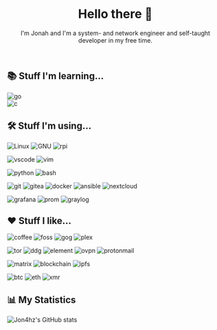 <h1 align=center>Hello there 👋</h1>
<p align=center>I'm Jonah and I'm a system- and network engineer and self-taught developer in my free time.</p><br>

<h2>📚 Stuff I'm learning...</h2>

![go](https://img.shields.io/badge/-go-00ADD8?style=for-the-badge&logo=go&logoWidth=20&logoColor=white)  
![c](https://img.shields.io/badge/-clang-064F8C?style=for-the-badge&logo=c&logoWidth=20&logoColor=white)

<h2>🛠 Stuff I'm using...</h2>

![Linux](https://img.shields.io/badge/-Linux-F9AB00?style=for-the-badge&logo=linux&logoColor=white&logoWidth=20)
![GNU](https://img.shields.io/badge/-GNU-gray?style=for-the-badge&logo=gnu&logoWidth=20&logoColor=white)
![rpi](https://img.shields.io/badge/-rpi-EE0000?style=for-the-badge&logo=raspberry-pi&logoWidth=20)

![vscode](https://img.shields.io/badge/-vscode-blue?style=for-the-badge&logo=visual-studio-code&logoWidth=20 )
![vim](https://img.shields.io/badge/-vim-green?style=for-the-badge&logo=vim&logoWidth=20) 

![python](https://img.shields.io/badge/-python-3776AB?style=for-the-badge&logo=python&logoWidth=20&logoColor=white)
![bash](https://img.shields.io/badge/-bash-262932?style=for-the-badge&logo=gnu-bash&logoWidth=20&logoColor=white)


![git](https://img.shields.io/badge/-GIT-EE0000?style=for-the-badge&logo=git&logoWidth=20&logoColor=white)
![gitea](https://img.shields.io/badge/-gitea-199900?style=for-the-badge&logo=gitea&logoWidth=20&logoColor=white)
![docker](https://img.shields.io/badge/-docker-2496ED?style=for-the-badge&logo=docker&logoWidth=20&logoColor=white)
![ansible](https://img.shields.io/badge/-ansible-black?style=for-the-badge&logo=ansible&logoWidth=20&logoColor=white)
![nextcloud](https://img.shields.io/badge/-nextcloud-0082C9?style=for-the-badge&logo=nextcloud&logoWidth=20&logoColor=white)

![grafana](https://img.shields.io/badge/-grafana-F46800?style=for-the-badge&logo=grafana&logoWidth=20&logoColor=white)
![prom](https://img.shields.io/badge/-Prometheus-F46800?style=for-the-badge&logo=prometheus&logoWidth=20&logoColor=white)
![graylog](https://img.shields.io/badge/-Graylog-EE0000?style=for-the-badge&logo=graylog&logoWidth=20&logoColor=white)


<h2>❤️ Stuff I like...</h2>

![coffee](https://img.shields.io/badge/-coffee-brown?style=for-the-badge&logo=ko-fi&logoWidth=20&logoColor=white)
![foss](https://img.shields.io/badge/-open_source-53B50A?style=for-the-badge&logo=open-source-initiative&logoWidth=20&logoColor=white)
![gog](https://img.shields.io/badge/-GOG-purple?style=for-the-badge&logo=gog.com&logoWidth=20)
![plex](https://img.shields.io/badge/-plex-gray?style=for-the-badge&logo=plex&logoWidth=20)

![tor](https://img.shields.io/badge/-TOR-purple?style=for-the-badge&logo=tor-browser&logoWidth=20)
![ddg](https://img.shields.io/badge/-duckduckgo-F46800?style=for-the-badge&logo=duckduckgo&logoWidth=20&logoColor=white)
![element](https://img.shields.io/badge/-Element-00C58E?style=for-the-badge&logo=element&logoWidth=20&logoColor=white)
![ovpn](https://img.shields.io/badge/-openvpn-F46800?style=for-the-badge&logo=openvpn&logoWidth=20&logoColor=white)
![protonmail](https://img.shields.io/badge/-protonmail-8B89CC?style=for-the-badge&logo=protonmail&logoWidth=20&logoColor=white)

![matrix](https://img.shields.io/badge/-matrix-000000?style=for-the-badge&logo=matrix&logoWidth=20&logoColor=white)
![blockchain](https://img.shields.io/badge/-blockchain-121D33?style=for-the-badge&logo=blockchain.com&logoWidth=20&logoColor=white)
![ipfs](https://img.shields.io/badge/-IPFS-65C2CB?style=for-the-badge&logo=ipfs&logoWidth=20&logoColor=white)

![btc](https://img.shields.io/badge/-bitcoin-gray?style=for-the-badge&logo=bitcoin&logoWidth=20)
![eth](https://img.shields.io/badge/-ethereum-3C3C3D?style=for-the-badge&logo=ethereum&logoWidth=20&logoColor=white)
![xmr](https://img.shields.io/badge/-monero-gray?style=for-the-badge&logo=monero&logoWidth=20)

<h2>📊 My Statistics </h2>
 
![Jon4hz's GitHub stats](https://github-readme-stats.vercel.app/api?username=jon4hz&count_private=true&show_icons=true&theme=dark)

<!--
**jon4hz/jon4hz** is a ✨ _special_ ✨ repository because its `README.md` (this file) appears on your GitHub profile.

Here are some ideas to get you started:

- 🔭 I’m currently working on ...
- 🌱 I’m currently learning ...
- 👯 I’m looking to collaborate on ...
- 🤔 I’m looking for help with ...
- 💬 Ask me about ...
- 📫 How to reach me: ...
- 😄 Pronouns: ...
- ⚡ Fun fact: ...
-->
